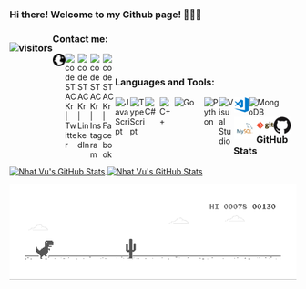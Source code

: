 ### Hi there! Welcome to my Github page! 👋👋👋
### <p style="float:left"><img src="https://visitor-badge.glitch.me/badge?page_id=nhatvu148.nhatvu148" alt="visitors"></p>

### Contact me:

[<img align="left" alt="dataalliance.io" width="22px" src="https://raw.githubusercontent.com/iconic/open-iconic/master/svg/globe.svg" />][website]
[<img align="left" alt="codeSTACKr | Twitter" width="22px" src="https://cdn.jsdelivr.net/npm/simple-icons@v3/icons/twitter.svg" />][twitter]
[<img align="left" alt="codeSTACKr | LinkedIn" width="22px" src="https://cdn.jsdelivr.net/npm/simple-icons@v3/icons/linkedin.svg" />][linkedin]
[<img align="left" alt="codeSTACKr | Instagram" width="22px" src="https://cdn.jsdelivr.net/npm/simple-icons@v3/icons/instagram.svg" />][instagram]
[<img align="left" alt="codeSTACKr | Facebook" width="22px" src="https://cdn.jsdelivr.net/npm/simple-icons@v3/icons/facebook.svg" />][facebook]

[website]: http://nhatvuscorner.xyz/
[twitter]: https://twitter.com/nhatvu148
[linkedin]: https://www.linkedin.com/in/van-nhat-vu-nguyen/
[instagram]: https://www.instagram.com/vu_nhat_nv/
[facebook]: https://www.facebook.com/vugeengeld/

<br />

### Languages and Tools:

<img align="left" alt="JavaScript" width="26px" src="https://upload.wikimedia.org/wikipedia/commons/6/6a/JavaScript-logo.png" />
<img align="left" alt="TypeScript" width="26px" src="https://upload.wikimedia.org/wikipedia/commons/4/4c/Typescript_logo_2020.svg" />
<img align="left" alt="C#" width="26px" src="https://upload.wikimedia.org/wikipedia/commons/7/7a/C_Sharp_logo.svg" />
<img align="left" alt="C++" width="26px" src="https://upload.wikimedia.org/wikipedia/commons/1/18/ISO_C%2B%2B_Logo.svg" />
<img align="left" alt="Go" width="52px" src="https://upload.wikimedia.org/wikipedia/commons/0/05/Go_Logo_Blue.svg" />
<img align="left" alt="Python" width="26px" src="https://upload.wikimedia.org/wikipedia/commons/c/c3/Python-logo-notext.svg" />
<img align="left" alt="Visual Studio" width="26px" src="https://upload.wikimedia.org/wikipedia/commons/5/59/Visual_Studio_Icon_2019.svg" />
<img align="left" alt="Visual Studio Code" width="26px" src="https://raw.githubusercontent.com/github/explore/80688e429a7d4ef2fca1e82350fe8e3517d3494d/topics/visual-studio-code/visual-studio-code.png" />
<img align="left" alt="MongoDB" width="60px" src="https://upload.wikimedia.org/wikipedia/commons/9/93/MongoDB_Logo.svg" />
<img align="left" alt="MySQL" width="40px" src="https://raw.githubusercontent.com/github/explore/80688e429a7d4ef2fca1e82350fe8e3517d3494d/topics/mysql/mysql.png" />
<img align="left" alt="Git" width="30px" src="https://raw.githubusercontent.com/github/explore/80688e429a7d4ef2fca1e82350fe8e3517d3494d/topics/git/git.png" />
<img align="left" alt="GitHub" width="30px" src="https://raw.githubusercontent.com/github/explore/78df643247d429f6cc873026c0622819ad797942/topics/github/github.png" />

<br />
<br />

### GitHub Stats

<a href="https://github.com/nhatvu148/nhatvu148">
  <img align="center" src="https://github-readme-stats.vercel.app/api/top-langs/?username=nhatvu148&hide=python,html&title_color=000000&text_color=000000&icon_color=000000&bg_color=ffffff" alt="Nhat Vu's GitHub Stats"/>
</a>
<a href="https://github.com/nhatvu148/nhatvu148">
  <img align="center" src="https://github-readme-stats.vercel.app/api?username=nhatvu148&show_icons=true&line_height=27&count_private=true&title_color=000000&text_color=000000&icon_color=000000&bg_color=ffffff" alt="Nhat Vu's GitHub Stats" />
</a>


![image](https://github.com/nhatvu148/nhatvu148/blob/master/mydino.gif)
<!--[![Nhat Vu's DEV Profile](https://d2fltix0v2e0sb.cloudfront.net/dev-badge.svg)](https://dev.to/nhatvu148)
**nhatvu148/nhatvu148** is a ✨ _special_ ✨ repository because its `README.md` (this file) appears on your GitHub profile.

Here are some ideas to get you started:

- 🔭 I’m currently working on ...
- 🌱 I’m currently learning ...
- 👯 I’m looking to collaborate on ...
- 🤔 I’m looking for help with ...
- 💬 Ask me about ...
- 📫 How to reach me: ...
- 😄 Pronouns: ...
- ⚡ Fun fact: ...
-->
